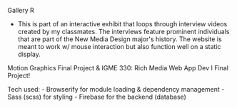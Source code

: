 Gallery R
- This is part of an interactive exhibit that loops through interview videos created by my classmates. The interviews
 feature prominent individuals that are part of the New Media Design major's history. The website is meant to work w/
  mouse interaction but also function well on a static display.

Motion Graphics Final Project
& IGME 330: Rich Media Web App Dev I Final Project!

Tech used:
    - Browserify for module loading & dependency management
    - Sass (scss) for styling
    - Firebase for the backend (database)